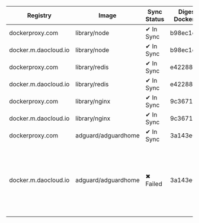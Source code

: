 | Registry | Image | Sync Status | Digest Docker.io | Digest Mirror | Error |
|----------|-------|-------------|------------------|---------------|-------|
| dockerproxy.com | library/node | ✔ In Sync | b98ec1c9... | b98ec1c9... | |
| docker.m.daocloud.io | library/node | ✔ In Sync | b98ec1c9... | b98ec1c9... | |
| dockerproxy.com | library/redis | ✔ In Sync | e422889e... | e422889e... | |
| docker.m.daocloud.io | library/redis | ✔ In Sync | e422889e... | e422889e... | |
| dockerproxy.com | library/nginx | ✔ In Sync | 9c367186... | 9c367186... | |
| docker.m.daocloud.io | library/nginx | ✔ In Sync | 9c367186... | 9c367186... | |
| dockerproxy.com | adguard/adguardhome | ✔ In Sync | 3a143e6c... | 3a143e6c... | |
| docker.m.daocloud.io | adguard/adguardhome | ✖ Failed | 3a143e6c... | | Error response from daemon: pull access denied for docker.m.daocloud.io/adguard/adguardhome, repository does not exist or may require 'docker login': denied: 这个镜像不在白名单, 请将其加入. this image is not on the allowlist, please add it. https://github.com/DaoCloud/public-image-mirror/issues/2328 |

